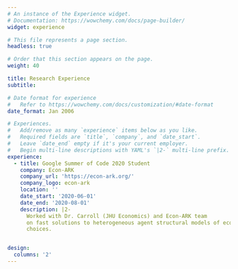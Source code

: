 ```yaml
---
# An instance of the Experience widget.
# Documentation: https://wowchemy.com/docs/page-builder/
widget: experience

# This file represents a page section.
headless: true

# Order that this section appears on the page.
weight: 40

title: Research Experience
subtitle:

# Date format for experience
#   Refer to https://wowchemy.com/docs/customization/#date-format
date_format: Jan 2006

# Experiences.
#   Add/remove as many `experience` items below as you like.
#   Required fields are `title`, `company`, and `date_start`.
#   Leave `date_end` empty if it's your current employer.
#   Begin multi-line descriptions with YAML's `|2-` multi-line prefix.
experience:
  - title: Google Summer of Code 2020 Student
    company: Econ-ARK
    company_url: 'https://econ-ark.org/'
    company_logo: econ-ark
    location: ''
    date_start: '2020-06-01'
    date_end: '2020-08-01'
    description: |2-
      Worked with Dr. Carroll (JHU Economics) and Econ-ARK team
      on fast solutions to heterogeneous agent structural models of economic
      choices.


design:
  columns: '2'
---
```

